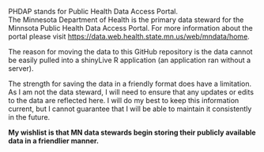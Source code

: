 PHDAP stands for Public Health Data Access Portal.  
The Minnesota Department of Health is the primary data steward for the Minnsota Public Health Data Access Portal. For more information about the portal please visit https://data.web.health.state.mn.us/web/mndata/home. 

The reason for moving the data to this GitHub repository is the data cannot be easily pulled into a shinyLive R application (an application ran without a server).  

The strength for saving the data in a friendly format does have a limitation. As I am not the data steward, I will need to ensure that any updates or edits to the data are reflected here. I will do my best to keep this information current, but I cannot guarantee that I will be able to maintain it consistently in the future.

**My wishlist is that MN data stewards begin storing their publicly available data in a friendlier manner.**
